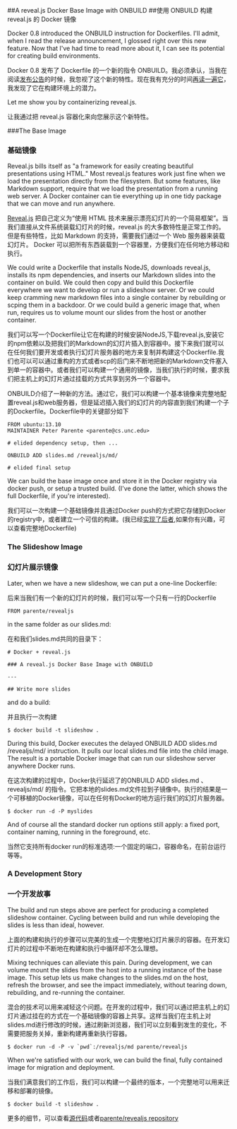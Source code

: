 ##A reveal.js Docker Base Image with ONBUILD
##使用 ONBUILD 构建 reveal.js 的 Docker 镜像

Docker 0.8 introduced the ONBUILD instruction for Dockerfiles. I'll admit, when I read the release announcement, I glossed right over this new feature. Now that I've had time to read more about it, I can see its potential for creating build environments.

Docker 0.8 发布了 Dockerfile 的一个新的指令 ONBUILD。我必须承认，当我在阅读[发布公告](http://blog.docker.io/2014/02/docker-0-8-quality-new-builder-features-btrfs-storage-osx-support/)的时候，我忽视了这个新的特性。现在我有充分的时间[再读一遍它](http://docs.docker.io/en/latest/reference/builder/#onbuild)，我发现了它在构建环境上的潜力。

Let me show you by containerizing reveal.js.

让我通过把 reveal.js 容器化来向您展示这个新特性。

###The Base Image

### 基础镜像

Reveal.js bills itself as "a framework for easily creating beautiful presentations using HTML." Most reveal.js features work just fine when we load the presentation directly from the filesystem. But some features, like Markdown support, require that we load the presentation from a running web server. A Docker container can tie everything up in one tidy package that we can move and run anywhere.

[Reveal.js](http://lab.hakim.se/reveal-js/#/) 把自己定义为“使用 HTML 技术来展示漂亮幻灯片的一个简易框架”。当我们直接从文件系统装载幻灯片的时候，reveal.js 的大多数特性是正常工作的。但是有些特性，比如 Markdown 的支持，需要我们通过一个 Web 服务器来装载幻灯片。 Docker 可以把所有东西装载到一个容器里，方便我们在任何地方移动和执行。

We could write a Dockerfile that installs NodeJS, downloads reveal.js, installs its npm dependencies, and inserts our Markdown slides into the container on build. We could then copy and build this Dockerfile everywhere we want to develop or run a slideshow server. Or we could keep cramming new markdown files into a single container by rebuilding or scping them in a backdoor. Or we could build a generic image that, when run, requires us to volume mount our slides from the host or another container.

我们可以写一个Dockerfile让它在构建的时候安装NodeJS,下载reveal.js,安装它的npm依赖以及把我们的Markdown的幻灯片插入到容器中。接下来我们就可以在任何我们要开发或者执行幻灯片服务器的地方来复制并构建这个Dockerfile.我们也可以可以通过重构的方式或者scp的后门来不断地把新的Markdown文件塞入到单一的容器中。或者我们可以构建一个通用的镜像，当我们执行的时候，要求我们把主机上的幻灯片通过挂载的方式共享到另外一个容器中。

ONBUILD介绍了一种新的方法。通过它，我们可以构建一个基本镜像来完整地配置reveal.js和web服务器，但是延迟插入我们的幻灯片的内容直到我们构建一个子的Dockerfile。Dockerfile中的关键部分如下

```
FROM ubuntu:13.10
MAINTAINER Peter Parente <parente@cs.unc.edu>

# elided dependency setup, then ...

ONBUILD ADD slides.md /revealjs/md/

# elided final setup
```

We can build the base image once and store it in the Docker registry via docker push, or setup a trusted build. (I've done the latter, which shows the full Dockerfile, if you're interested).

我们可以一次构建一个基础镜像并且通过Docker push的方式把它存储到Docker的registry中，或者建立一个可信的构建。(我已经[实现了后者](https://index.docker.io/u/parente/revealjs/),如果你有兴趣，可以查看完整地Dockerfile)

### The Slideshow Image
### 幻灯片展示镜像

Later, when we have a new slideshow, we can put a one-line Dockerfile:

后来当我们有一个新的幻灯片的时候，我们可以写一个只有一行的Dockerfile

```
FROM parente/revealjs
```
in the same folder as our slides.md:

在和我们slides.md共同的目录下：

```
# Docker + reveal.js

### A reveal.js Docker Base Image with ONBUILD

---

## Write more slides
```

and do a build:

并且执行一次构建

```
$ docker build -t slideshow .
```

During this build, Docker executes the delayed ONBUILD ADD slides.md /revealjs/md/ instruction. It pulls our local slides.md file into the child image. The result is a portable Docker image that can run our slideshow server anywhere Docker runs.

在这次构建的过程中，Docker执行延迟了的ONBUILD ADD slides.md 、revealjs/md/ 的指令。它把本地的slides.md文件拉到子镜像中。执行的结果是一个可移植的Docker镜像，可以在任何有Docker的地方运行我们的幻灯片服务器。

```
$ docker run -d -P myslides
```
And of course all the standard docker run options still apply: a fixed port, container naming, running in the foreground, etc.

当然它支持所有docker run的标准选项:一个固定的端口，容器命名，在前台运行等等。

### A Development Story
### 一个开发故事

The build and run steps above are perfect for producing a completed slideshow container. Cycling between build and run while developing the slides is less than ideal, however.

上面的构建和执行的步骤可以完美的生成一个完整地幻灯片展示的容器。在开发幻灯片的过程中不断地在构建和执行中循环却不怎么理想。

Mixing techniques can alleviate this pain. During development, we can volume mount the slides from the host into a running instance of the base image. This setup lets us make changes to the slides.md on the host, refresh the browser, and see the impact immediately, without tearing down, rebuilding, and re-running the container.

混合的技术可以用来减轻这个问题。在开发的过程中，我们可以通过把主机上的幻灯片通过挂在的方式在一个基础镜像的容器上共享。这样当我们在主机上对slides.md进行修改的时候，通过刷新浏览器，我们可以立刻看到发生的变化，不需要把服务关掉，重新构建再重新执行容器。

```
$ docker run -d -P -v `pwd`:/revealjs/md parente/revealjs
```

When we're satisfied with our work, we can build the final, fully contained image for migration and deployment.

当我们满意我们的工作后，我们可以构建一个最终的版本，一个完整地可以用来迁移和部署的镜像。

```
$ docker build -t slideshow .
```

更多的细节，可以查看[源代码](https://github.com/parente/dockerfiles/tree/master/revealjs)或者[parente/revealjs repository](https://index.docker.io/u/parente/revealjs/)
